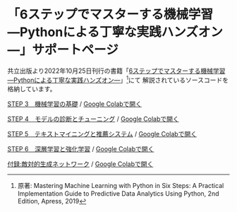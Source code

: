 # 「6ステップでマスターする機械学習 ―Pythonによる丁寧な実践ハンズオン―」サポートページ

共立出版より2022年10月25日刊行の書籍「[6ステップでマスターする機械学習 ―Pythonによる丁寧な実践ハンズオン―](https://www.kyoritsu-pub.co.jp/book/b10018286.html)」[^1]にて
解説されているソースコードを格納しています。

[STEP 3　機械学習の基礎](chapter3_code.ipynb) / [Google Colabで開く](https://colab.research.google.com/github/goberrying/mmlwpi6s/blob/main/chapter3_code.ipynb)

[STEP 4　モデルの診断とチューニング](chapter4_code.ipynb) / [Google Colabで開く](https://colab.research.google.com/github/goberrying/mmlwpi6s/blob/main/chapter4_code.ipynb)

[STEP 5　テキストマイニングと推薦システム](chapter5_code.ipynb) / [Google Colabで開く](https://colab.research.google.com/github/goberrying/main/blob/prep4release/chapter5_code.ipynb)

[STEP 6　深層学習と強化学習](chapter6_code.ipynb) / [Google Colabで開く](https://colab.research.google.com/github/goberrying/mmlwpi6s/blob/main/chapter6_code.ipynb)

[付録:敵対的生成ネットワーク](chapter6_gan_code.ipynb) / [Google Colabで開く](https://colab.research.google.com/github/goberrying/mmlwpi6s/blob/main/chapter6_gan_code.ipynb)

[^1]: 原著: Mastering Machine Learning with Python in Six Steps: A Practical Implementation Guide to Predictive Data Analytics Using Python, 2nd Edition, Apress, 2019
